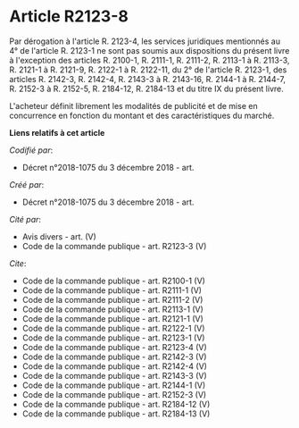 # Article R2123-8

Par dérogation à l'article R. 2123-4, les services juridiques mentionnés au 4° de l'article R. 2123-1 ne sont pas soumis aux
dispositions du présent livre à l'exception des articles R. 2100-1, R. 2111-1, R. 2111-2, R. 2113-1 à R. 2113-3, R. 2121-1 à
R. 2121-9, R. 2122-1 à R. 2122-11, du 2° de l'article R. 2123-1, des articles R. 2142-3, 
R. 2142-4,
R. 2143-3 à R. 2143-16, R. 2144-1 à R. 2144-7, R. 2152-3 à R. 2152-5, R. 2184-12, R. 2184-13 et du titre IX du présent
livre. 

L'acheteur définit librement les modalités de publicité et de mise en concurrence en fonction du montant et des
caractéristiques du marché.

**Liens relatifs à cet article**

_Codifié par_:

  - Décret n°2018-1075 du 3 décembre 2018 - art.

_Créé par_:

  - Décret n°2018-1075 du 3 décembre 2018 - art.

_Cité par_:

  - Avis divers - art. (V)
  - Code de la commande publique - art. R2123-3 (V)

_Cite_:

  - Code de la commande publique - art. R2100-1 (V)
  - Code de la commande publique - art. R2111-1 (V)
  - Code de la commande publique - art. R2111-2 (V)
  - Code de la commande publique - art. R2113-1 (V)
  - Code de la commande publique - art. R2121-1 (V)
  - Code de la commande publique - art. R2122-1 (V)
  - Code de la commande publique - art. R2123-1 (V)
  - Code de la commande publique - art. R2123-4 (V)
  - Code de la commande publique - art. R2142-3 (V)
  - Code de la commande publique - art. R2142-4 (V)
  - Code de la commande publique - art. R2143-3 (V)
  - Code de la commande publique - art. R2144-1 (V)
  - Code de la commande publique - art. R2152-3 (V)
  - Code de la commande publique - art. R2184-12 (V)
  - Code de la commande publique - art. R2184-13 (V)
